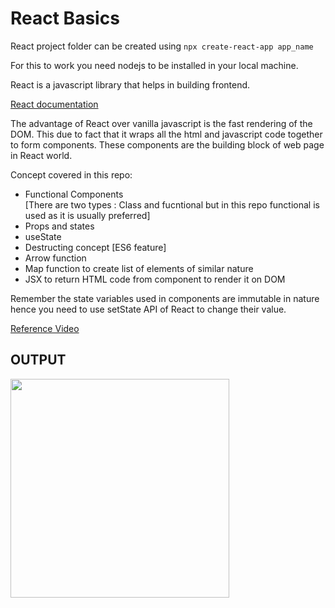 # React Basics

React project folder can be created using `npx create-react-app app_name`

For this to work you need nodejs to be installed in your local machine.

React is a javascript library that helps in building frontend.

[React documentation](https://reactjs.org/)

The advantage of React over vanilla javascript is the fast rendering of the DOM. This due to fact that it wraps all the html and javascript code together to form components. These components are the building block of web page in React world.

Concept covered in this repo:

- Functional Components <br>
  [There are two types : Class and fucntional but in this repo functional is used as it is usually preferred]
- Props and states
- useState
- Destructing concept [ES6 feature]
- Arrow function
- Map function to create list of elements of similar nature
- JSX to return HTML code from component to render it on DOM

Remember the state variables used in components are immutable in nature hence you need to use setState API of React to change their value.

[Reference Video](https://www.youtube.com/watch?v=dGcsHMXbSOA&list=PLDyQo7g0_nsVHmyZZpVJyFn5ojlboVEhE)

## OUTPUT

<img src="https://user-images.githubusercontent.com/62696039/118351752-5a912a80-b57b-11eb-8f95-8d43b8138148.gif" width="350">